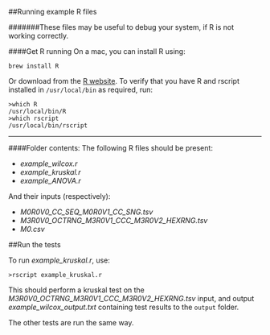 ##Running example R files

#######These files may be useful to debug your system, if R is not working correctly.

####Get R running
On a mac, you can install R using:
```
brew install R
```

Or download from the [R website](https://www.r-project.org/).  To verify that you have R and rscript installed in `/usr/local/bin` as required, run:
```
>which R
/usr/local/bin/R
>which rscript
/usr/local/bin/rscript
```
-----

####Folder contents:
The following R files should be present:
- *example_wilcox.r*
- *example_kruskal.r*
- *example_ANOVA.r*

And their inputs (respectively):
- *M0R0V0_CC_SEQ_M0R0V1_CC_SNG.tsv*
- *M3R0V0_OCTRNG_M3R0V1_CCC_M3R0V2_HEXRNG.tsv*
- *M0.csv*

##Run the tests

To run *example_kruskal.r*, use:

```
>rscript example_kruskal.r

```

This should perform a kruskal test on the *M3R0V0_OCTRNG_M3R0V1_CCC_M3R0V2_HEXRNG.tsv* input, and output *example_wilcox_output.txt* containing test results to the `output` folder.

The other tests are run the same way.



